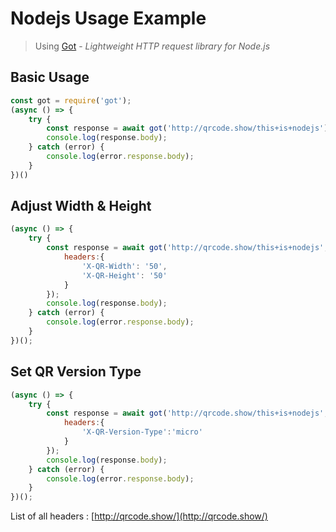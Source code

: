 # Nodejs Usage Example
> Using [Got](https://www.npmjs.com/package/got) -  _Lightweight HTTP request library for Node.js_

## Basic Usage
```js
const got = require('got');
(async () => {
	try {
		const response = await got('http://qrcode.show/this+is+nodejs');
		console.log(response.body);
	} catch (error) {
		console.log(error.response.body);
	}
})()
```
## Adjust Width & Height
```js
(async () => {
	try {
		const response = await got('http://qrcode.show/this+is+nodejs', {
			headers:{
				'X-QR-Width': '50',
				'X-QR-Height': '50'
			}
		});
		console.log(response.body);
	} catch (error) {
		console.log(error.response.body);
	}
})();
```
## Set QR Version Type
```js
(async () => {
	try {
		const response = await got('http://qrcode.show/this+is+nodejs', {
			headers:{
				'X-QR-Version-Type':'micro'
			}
		});
		console.log(response.body);
	} catch (error) {
		console.log(error.response.body);
	}
})();
```
List of all headers : [http://qrcode.show/](http://qrcode.show/)
